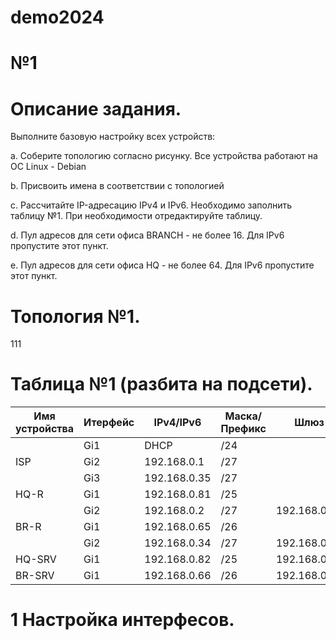 # demo2024

# №1
# Описание задания.
Выполните базовую настройку всех устройств:

a. Соберите топологию согласно рисунку. Все устройства работают на OC Linux - Debian
 
  b. Присвоить имена в соответствии с топологией
  
  c. Рассчитайте IP-адресацию IPv4 и IPv6. Необходимо заполнить таблицу №1. При необходимости отредактируйте таблицу.
  
  d. Пул адресов для сети офиса BRANCH - не более 16. Для IPv6 пропустите этот пункт.
  
  e. Пул адресов для сети офиса HQ - не более 64. Для IPv6 пропустите этот пункт.
  
# Топология №1.

111

# Таблица №1 (разбита на подсети).

| Имя устройства | Итерфейс |  IPv4/IPv6   | Маска/Префикс |       Шлюз       |
| -------------- | -------- | ------------ | ------------- |    ----------    |
|                |  Gi1     | DHCP         | /24           |                  |
| ISP            |  Gi2     | 192.168.0.1  | /27           |                  |
|                |  Gi3     | 192.168.0.35 | /27           |                  |
| HQ-R           |  Gi1     | 192.168.0.81 | /25           |                  |
|                |  Gi2     | 192.168.0.2  | /27           | 192.168.0.1      |
| BR-R           |  Gi1     | 192.168.0.65 | /26           |                  |
|                |  Gi2     | 192.168.0.34 | /27           | 192.168.0.35     |
| HQ-SRV         |  Gi1     | 192.168.0.82 | /25           | 192.168.0.81     |
| BR-SRV         |  Gi1     | 192.168.0.66 | /26           | 192.168.0.65     |

# 1 Настройка интерфесов.

